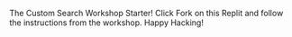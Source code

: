 The Custom Search Workshop Starter! Click Fork on this Replit and follow the instructions from the workshop. Happy Hacking!